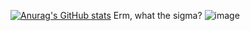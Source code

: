 [![Anurag's GitHub stats](https://github-readme-stats.vercel.app/api?username=N0aW)](https://github.com/anuraghazra/github-readme-stats)
Erm, what the sigma?
![image](https://github.com/N0aW/N0aW/assets/76262280/ccb466ed-a0c8-4789-af51-d927bba3c06b)

